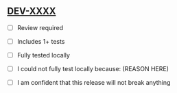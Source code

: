 ## [DEV-XXXX](https://app.clickup.com/t/9004090781/DEV-XXXX)

* [ ] Review required
* [ ] Includes 1+ tests
* [ ] Fully tested locally
* [ ] I could not fully test locally because: (REASON HERE)
* [ ] I am confident that this release will not break anything


